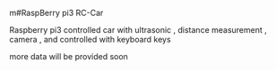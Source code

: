 ﻿m﻿﻿﻿﻿#RaspBerry pi3 RC-Car Raspberry pi3 controlled car with ultrasonic , distance measurement , camera , and controlled with keyboard keysmore data will be provided soon 